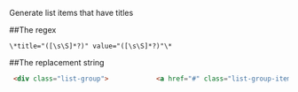 Generate list items that have titles

##The regex

```regex
\*title="([\s\S]*?)" value="([\s\S]*?)"\*
```

##The replacement string

```html
 <div class="list-group">            <a href="#" class="list-group-item">                <h4 class="list-group-item-heading">$1</h4>                <p class="list-group-item-text">$2</p>            </a>        </div>
```
